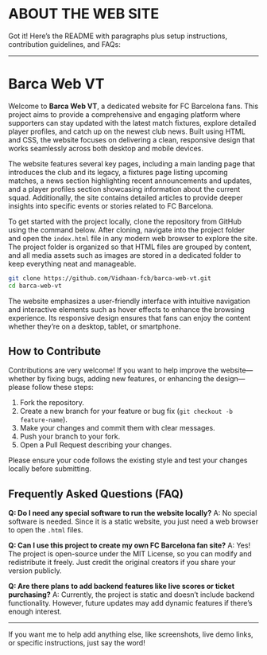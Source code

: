 <h1>ABOUT THE WEB SITE</h1><p>
  Got it! Here’s the README with paragraphs plus setup instructions, contribution guidelines, and FAQs:

---

# Barca Web VT

Welcome to **Barca Web VT**, a dedicated website for FC Barcelona fans. This project aims to provide a comprehensive and engaging platform where supporters can stay updated with the latest match fixtures, explore detailed player profiles, and catch up on the newest club news. Built using HTML and CSS, the website focuses on delivering a clean, responsive design that works seamlessly across both desktop and mobile devices.

The website features several key pages, including a main landing page that introduces the club and its legacy, a fixtures page listing upcoming matches, a news section highlighting recent announcements and updates, and a player profiles section showcasing information about the current squad. Additionally, the site contains detailed articles to provide deeper insights into specific events or stories related to FC Barcelona.

To get started with the project locally, clone the repository from GitHub using the command below. After cloning, navigate into the project folder and open the `index.html` file in any modern web browser to explore the site. The project folder is organized so that HTML files are grouped by content, and all media assets such as images are stored in a dedicated folder to keep everything neat and manageable.

```bash
git clone https://github.com/Vidhaan-fcb/barca-web-vt.git
cd barca-web-vt
```

The website emphasizes a user-friendly interface with intuitive navigation and interactive elements such as hover effects to enhance the browsing experience. Its responsive design ensures that fans can enjoy the content whether they’re on a desktop, tablet, or smartphone.

## How to Contribute

Contributions are very welcome! If you want to help improve the website—whether by fixing bugs, adding new features, or enhancing the design—please follow these steps:

1. Fork the repository.
2. Create a new branch for your feature or bug fix (`git checkout -b feature-name`).
3. Make your changes and commit them with clear messages.
4. Push your branch to your fork.
5. Open a Pull Request describing your changes.

Please ensure your code follows the existing style and test your changes locally before submitting.

## Frequently Asked Questions (FAQ)

**Q: Do I need any special software to run the website locally?**
A: No special software is needed. Since it is a static website, you just need a web browser to open the `.html` files.

**Q: Can I use this project to create my own FC Barcelona fan site?**
A: Yes! The project is open-source under the MIT License, so you can modify and redistribute it freely. Just credit the original creators if you share your version publicly.

**Q: Are there plans to add backend features like live scores or ticket purchasing?**
A: Currently, the project is static and doesn’t include backend functionality. However, future updates may add dynamic features if there’s enough interest.

---

If you want me to help add anything else, like screenshots, live demo links, or specific instructions, just say the word!

</p>
